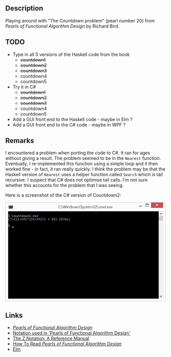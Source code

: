 ## Description

Playing around with "The _Countdown_ problem" (pearl number 20) from _Pearls of Functional Algorithm Design_ by Richard Bird.

## TODO

* Type in all 5 versions of the Haskell code from the book
    * ~~countdown1~~
    * ~~countdown2~~
    * ~~countdown3~~
    * countdown4
    * countdown5
* Try it in C#
    * ~~countdown1~~
    * ~~countdown2~~
    * ~~countdown3~~
    * countdown4
    * countdown5
* Add a GUI front end to the Haskell code - maybe in Elm ?
* Add a GUI front end to the C# code - maybe in WPF ?

## Remarks

I encountered a problem when porting the code to C#. It ran for ages without giving a result.
The problem seemed to be in the <code>Nearest</code> function. Eventually, I re-implemented this function using a simple loop and it then worked fine - in fact, it ran really quickly. I think the problem may be that the Haskell version of <code>Nearest</code> uses a helper function called <code>Search</code> which is tail recursive. I suspect that C# does not optimise tail calls. I'm not sure whether this accounts for the problem that I was seeing.

Here is a screenshot of the C# version of Countdown2:

![Countdown2 (C#)](https://raw.githubusercontent.com/taylorjg/Countdown/master/Images/Countdown2_CSharp_Screenshot.png "Countdown2 (C#)")

## Links

* [_Pearls of Functional Algorithm Design_](http://www.cambridge.org/gb/academic/subjects/computer-science/programming-languages-and-applied-logic/pearls-functional-algorithm-design)
* [Notation used in 'Pearls of Functional Algorithm Design'](http://programmers.stackexchange.com/questions/118869/notation-used-in-pearls-of-functional-algorithm-design)
* [The Z Notation: A Reference Manual](http://spivey.oriel.ox.ac.uk/~mike/zrm/zrm.pdf)
* [How To Read _Pearls of Functional Algorithm Design_](http://www.atamo.com/blog/how-to-read-pearls-by-richard-bird-1/)
* [Elm](http://elm-lang.org/)
